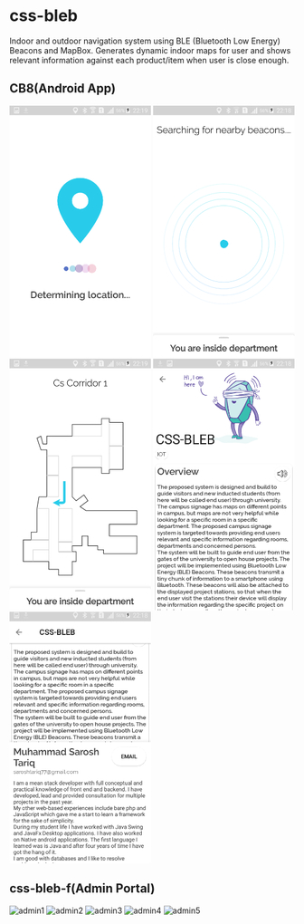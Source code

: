 # css-bleb

Indoor and outdoor navigation system using BLE (Bluetooth Low Energy) Beacons and
MapBox. Generates dynamic indoor maps for user and shows relevant information against each
product/item when user is close enough.

## CB8(Android App)
![mobile1](mobile1.png) ![mobile2](mobile2.png) ![mobile3](mobile3.png) ![mobile4](mobile4.png) ![mobile5](mobile5.png)

## css-bleb-f(Admin Portal)
![admin1](admin1.png) ![admin2](admin2.png) ![admin3](admin3.png) ![admin4](admin4.png) ![admin5](admin5.png)
